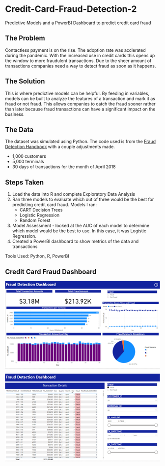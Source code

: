 # Credit-Card-Fraud-Detection-2
Predictive Models and a PowerBI Dashboard to predict credit card fraud

## The Problem
Contactless payment is on the rise. The adoption rate was acclerated during the pandemic. With the increased use in credit cards this opens up the window to more fraudulent transactions. Due to the sheer amount of transactions companies need a way to detect fraud as soon as it happens.

## The Solution
This is where predictive models can be helpful. By feeding in variables, models can be built to analyze the features of a transaction and mark it as fraud or not fraud. This allows companies to catch the fraud sooner rather than later because fraud transactions can have a significant impact on the business.

## The Data
The dataset was simulated using Python. The code used is from the [Fraud Detection Handbook](https://fraud-detection-handbook.github.io/fraud-detection-handbook/Chapter_3_GettingStarted/SimulatedDataset.html) with a couple adjustments made.

* 1,000 customers
* 5,000 terminals
* 30 days of transactions for the month of April 2018

## Steps Taken
1. Load the data into R and complete Exploratory Data Analysis
2. Ran three models to evaluate which out of three would be the best for predicting credit card fraud. Models I ran:
	* CART Decision Trees
	* Logistic Regression
	* Random Forest
3. Model Assessment - looked at the AUC of each model to determine which model would be the best to use. In this case, it was Logistic Regression.
4. Created a PowerBI dashboard to show metrics of the data and transactions

Tools Used: Python, R, PowerBI

## Credit Card Fraud Dashboard
![CCTransaction Metrics](https://github.com/KianaDean/Credit-Card-Fraud-Detection-2/blob/main/images/FraudDetectionDashboard.PNG)

![CCTransactions](https://github.com/KianaDean/Credit-Card-Fraud-Detection-2/blob/main/images/TransactionDetails.PNG)
